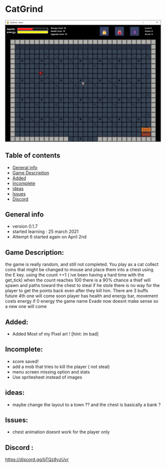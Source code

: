 # CatGrind


![GitHub Logo](game.PNG)

## Table of contents
* [General info](#General-info)
* [Game Description](#Game-Description)
* [Added](#Added)
* [Incomplete](#Incomplete)
* [ideas](#ideas)
* [Issues](#Issues)
* [Discord](#Discord)

## General info
* version 0.1.7
* started learning : 25 march 2021
* Attempt 6 started again on April 2nd


## Game Description:
the game is really random, and still not completed. You play as a cat collect coins that might be changed to mouse and place them into a chest using the E key.
using the count +=1 ( ive been having a hard time with the get_tick) when the count reaches 100 there is a 90% chance a thief will spawn and paths toward the chest to steal if he stole there is no way for the player to get the points back even after they kill him. There are 3 buffs future 4th one will come soon player has health and energy bar, movement costs energy if 0 energy the game name Evade now doesnt make sense so a new one will come

## Added: 
 * Added Most of my Pixel art ! [hint: im bad]
 
## Incomplete:
* score saved!
* add a mob that tries to kill the player ( not steal)
* menu screen missing option and stats
* Use spritesheet instead of images 

## ideas:
* maybe change the layout to a town ?? and the chest is basically a bank ?

## Issues:
* chest animation doesnt work for the player only

## Discord : 
https://discord.gg/bTQz8yzUvr


